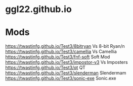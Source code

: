 # ggl22.github.io
# Mods
https://twastinfg.github.io/Test3/8bitryan      Vs 8-bit Ryan/n
https://twastinfg.github.io/Test3/camellia      Vs Camellia
https://twastinfg.github.io/Test3/fnf-soft      Soft Mod
https://twastinfg.github.io/Test3/impostor-v3   Vs Imposters
https://twastinfg.github.io/Test3/qt            QT
https://twastinfg.github.io/Test3/slenderman     Slendermam
https://twastinfg.github.io/Test3/sonic-exe     Sonic.exe
